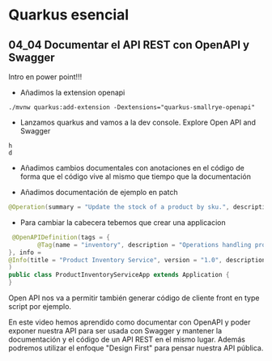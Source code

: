 # Quarkus esencial
## 04_04 Documentar el API REST con OpenAPI y Swagger

Intro en power point!!!

* Añadimos la extension openapi
```shell
./mvnw quarkus:add-extension -Dextensions="quarkus-smallrye-openapi"  
```

* Lanzamos quarkus and vamos a la dev console. Explore Open API and Swagger
```shell
h
d
```


* Añadimos cambios documentales con anotaciones en el código de forma que el código vive al mismo que tiempo que
  la documentación

* Añadimos documentación de ejemplo en patch
```java
@Operation(summary = "Update the stock of a product by sku.", description = "Longer description that explains all.")
```  

* Para cambiar la cabecera tebemos que crear una applicacion

```java
 @OpenAPIDefinition(tags = {
        @Tag(name = "inventory", description = "Operations handling products inventory.")
}, info =
@Info(title = "Product Inventory Service", version = "1.0", description = "Operations handling Products Inventory.")
)
public class ProductInventoryServiceApp extends Application {
}
```

Open API nos va a permitir también generar código de cliente front en type script por ejemplo.

En este video hemos aprendido como documentar con OpenAPI y poder exponer nuestra API para ser usada con Swagger
y mantener la documentación y el código de un API REST en el mismo lugar.
Además podremos utilizar el enfoque "Design First" para pensar nuestra API pública.
